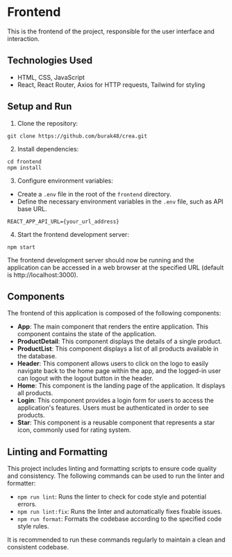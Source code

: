 # Frontend

This is the frontend of the project, responsible for the user interface and interaction.

## Technologies Used

-   HTML, CSS, JavaScript
-   React, React Router, Axios for HTTP requests, Tailwind for styling

## Setup and Run

1. Clone the repository:

```
git clone https://github.com/burak48/crea.git
```

2. Install dependencies:

```
cd frontend
npm install
```

3. Configure environment variables:

-   Create a `.env` file in the root of the `frontend` directory.
-   Define the necessary environment variables in the `.env` file, such as API base URL.

```
REACT_APP_API_URL={your_url_address}
```

4. Start the frontend development server:

```
npm start
```

The frontend development server should now be running and the application can be accessed in a web browser at the specified URL (default is http://localhost:3000).

## Components

The frontend of this application is composed of the following components:

-   **App**: The main component that renders the entire application. This component contains the state of the application.
-   **ProductDetail**: This component displays the details of a single product.
-   **ProductList**: This component displays a list of all products available in the database.
-   **Header**: This component allows users to click on the logo to easily navigate back to the home page within the app, and the logged-in user can logout with the logout button in the header.
-   **Home**: This component is the landing page of the application. It displays all products.
-   **Login**: This component provides a login form for users to access the application's features. Users must be authenticated in order to see products.
-   **Star**: This component is a reusable component that represents a star icon, commonly used for rating system.

## Linting and Formatting

This project includes linting and formatting scripts to ensure code quality and consistency. The following commands can be used to run the linter and formatter:

-   `npm run lint`: Runs the linter to check for code style and potential errors.
-   `npm run lint:fix`: Runs the linter and automatically fixes fixable issues.
-   `npm run format`: Formats the codebase according to the specified code style rules.

It is recommended to run these commands regularly to maintain a clean and consistent codebase.
